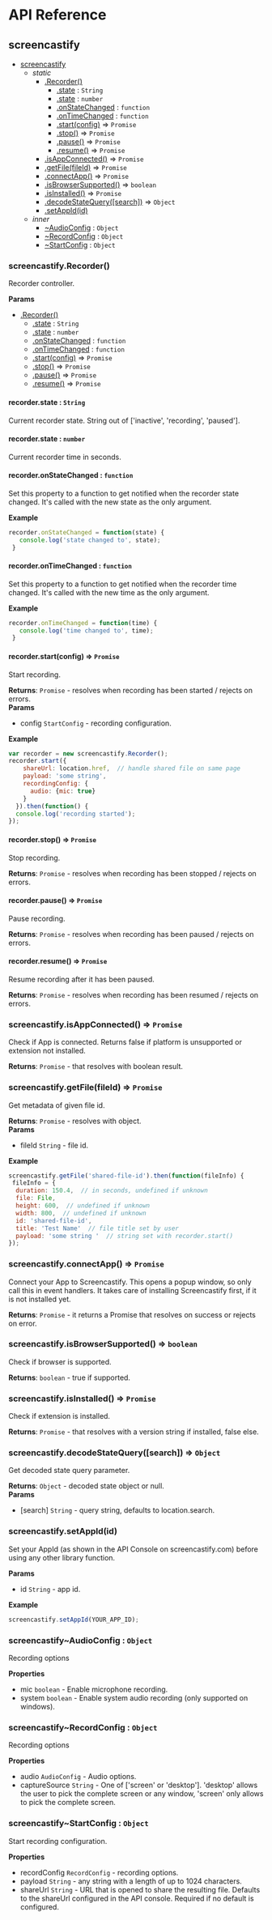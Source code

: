 # API Reference
<a name="screencastify"></a>
## screencastify

* [screencastify](#screencastify)
  * _static_
    * [.Recorder()](#screencastify.Recorder)
      * [.state](#screencastify.Recorder+state) : <code>String</code>
      * [.state](#screencastify.Recorder+state) : <code>number</code>
      * [.onStateChanged](#screencastify.Recorder+onStateChanged) : <code>function</code>
      * [.onTimeChanged](#screencastify.Recorder+onTimeChanged) : <code>function</code>
      * [.start(config)](#screencastify.Recorder+start) ⇒ <code>Promise</code>
      * [.stop()](#screencastify.Recorder+stop) ⇒ <code>Promise</code>
      * [.pause()](#screencastify.Recorder+pause) ⇒ <code>Promise</code>
      * [.resume()](#screencastify.Recorder+resume) ⇒ <code>Promise</code>
    * [.isAppConnected()](#screencastify.isAppConnected) ⇒ <code>Promise</code>
    * [.getFile(fileId)](#screencastify.getFile) ⇒ <code>Promise</code>
    * [.connectApp()](#screencastify.connectApp) ⇒ <code>Promise</code>
    * [.isBrowserSupported()](#screencastify.isBrowserSupported) ⇒ <code>boolean</code>
    * [.isInstalled()](#screencastify.isInstalled) ⇒ <code>Promise</code>
    * [.decodeStateQuery([search])](#screencastify.decodeStateQuery) ⇒ <code>Object</code>
    * [.setAppId(id)](#screencastify.setAppId)
  * _inner_
    * [~AudioConfig](#screencastify..AudioConfig) : <code>Object</code>
    * [~RecordConfig](#screencastify..RecordConfig) : <code>Object</code>
    * [~StartConfig](#screencastify..StartConfig) : <code>Object</code>

<a name="screencastify.Recorder"></a>
### screencastify.Recorder()
Recorder controller.

**Params**


  * [.Recorder()](#screencastify.Recorder)
    * [.state](#screencastify.Recorder+state) : <code>String</code>
    * [.state](#screencastify.Recorder+state) : <code>number</code>
    * [.onStateChanged](#screencastify.Recorder+onStateChanged) : <code>function</code>
    * [.onTimeChanged](#screencastify.Recorder+onTimeChanged) : <code>function</code>
    * [.start(config)](#screencastify.Recorder+start) ⇒ <code>Promise</code>
    * [.stop()](#screencastify.Recorder+stop) ⇒ <code>Promise</code>
    * [.pause()](#screencastify.Recorder+pause) ⇒ <code>Promise</code>
    * [.resume()](#screencastify.Recorder+resume) ⇒ <code>Promise</code>

<a name="screencastify.Recorder+state"></a>
#### recorder.state : <code>String</code>
Current recorder state. String out of ['inactive', 'recording', 'paused'].

<a name="screencastify.Recorder+state"></a>
#### recorder.state : <code>number</code>
Current recorder time in seconds.

<a name="screencastify.Recorder+onStateChanged"></a>
#### recorder.onStateChanged : <code>function</code>
Set this property to a function to get notified when the recorder state changed.
It's called with the new state as the only argument.

**Example**  
```js
recorder.onStateChanged = function(state) {
   console.log('state changed to', state);
 }
```
<a name="screencastify.Recorder+onTimeChanged"></a>
#### recorder.onTimeChanged : <code>function</code>
Set this property to a function to get notified when the recorder time changed.
It's called with the new time as the only argument.

**Example**  
```js
recorder.onTimeChanged = function(time) {
   console.log('time changed to', time);
 }
```
<a name="screencastify.Recorder+start"></a>
#### recorder.start(config) ⇒ <code>Promise</code>
Start recording.

**Returns**: <code>Promise</code> - resolves when recording has been started / rejects on errors.  
**Params**
- config <code>StartConfig</code> - recording configuration.

**Example**  
```js
var recorder = new screencastify.Recorder();
recorder.start({
    shareUrl: location.href,  // handle shared file on same page
    payload: 'some string',
    recordingConfig: {
      audio: {mic: true}
    }
  }).then(function() {
  console.log('recording started');
});
```
<a name="screencastify.Recorder+stop"></a>
#### recorder.stop() ⇒ <code>Promise</code>
Stop recording.

**Returns**: <code>Promise</code> - resolves when recording has been stopped / rejects on errors.  
<a name="screencastify.Recorder+pause"></a>
#### recorder.pause() ⇒ <code>Promise</code>
Pause recording.

**Returns**: <code>Promise</code> - resolves when recording has been paused / rejects on errors.  
<a name="screencastify.Recorder+resume"></a>
#### recorder.resume() ⇒ <code>Promise</code>
Resume recording after it has been paused.

**Returns**: <code>Promise</code> - resolves when recording has been resumed / rejects on errors.  
<a name="screencastify.isAppConnected"></a>
### screencastify.isAppConnected() ⇒ <code>Promise</code>
Check if App is connected. Returns false if platform is unsupported or extension not
installed.

**Returns**: <code>Promise</code> - that resolves with boolean result.  
<a name="screencastify.getFile"></a>
### screencastify.getFile(fileId) ⇒ <code>Promise</code>
Get metadata of given file id.

**Returns**: <code>Promise</code> - resolves with object.  
**Params**
- fileId <code>String</code> - file id.

**Example**  
```js
screencastify.getFile('shared-file-id').then(function(fileInfo) {
 fileInfo = {
  duration: 150.4,  // in seconds, undefined if unknown
  file: File,
  height: 600,  // undefined if unknown
  width: 800,  // undefined if unknown
  id: 'shared-file-id',
  title: 'Test Name'  // file title set by user
  payload: 'some string '  // string set with recorder.start()
});
```
<a name="screencastify.connectApp"></a>
### screencastify.connectApp() ⇒ <code>Promise</code>
Connect your App to Screencastify.
This opens a popup window, so only call this in event handlers.
It takes care of installing Screencastify first, if it is not installed yet.

**Returns**: <code>Promise</code> - it returns a Promise that resolves on success or rejects on error.  
<a name="screencastify.isBrowserSupported"></a>
### screencastify.isBrowserSupported() ⇒ <code>boolean</code>
Check if browser is supported.

**Returns**: <code>boolean</code> - true if supported.  
<a name="screencastify.isInstalled"></a>
### screencastify.isInstalled() ⇒ <code>Promise</code>
Check if extension is installed.

**Returns**: <code>Promise</code> - that resolves with a version string if installed, false else.  
<a name="screencastify.decodeStateQuery"></a>
### screencastify.decodeStateQuery([search]) ⇒ <code>Object</code>
Get decoded state query parameter.

**Returns**: <code>Object</code> - decoded state object or null.  
**Params**
- [search] <code>String</code> - query string, defaults to location.search.

<a name="screencastify.setAppId"></a>
### screencastify.setAppId(id)
Set your AppId (as shown in the API Console on screencastify.com) before using any other
library function.

**Params**
- id <code>String</code> - app id.

**Example**  
```js
screencastify.setAppId(YOUR_APP_ID);
```
<a name="screencastify..AudioConfig"></a>
### screencastify~AudioConfig : <code>Object</code>
Recording options

**Properties**

- mic <code>boolean</code> - Enable microphone recording.  
- system <code>boolean</code> - Enable system audio recording (only supported on windows).  

<a name="screencastify..RecordConfig"></a>
### screencastify~RecordConfig : <code>Object</code>
Recording options

**Properties**

- audio <code>AudioConfig</code> - Audio options.  
- captureSource <code>String</code> - One of ['screen' or 'desktop']. 'desktop' allows the
user to pick the complete screen or any window, 'screen' only allows to pick the complete
screen.  

<a name="screencastify..StartConfig"></a>
### screencastify~StartConfig : <code>Object</code>
Start recording configuration.

**Properties**

- recordConfig <code>RecordConfig</code> - recording options.  
- payload <code>String</code> - any string with a length of up to 1024 characters.  
- shareUrl <code>String</code> - URL that is opened to share the resulting file.
Defaults to the shareUrl configured in the API console. Required if no default is
configured.  

